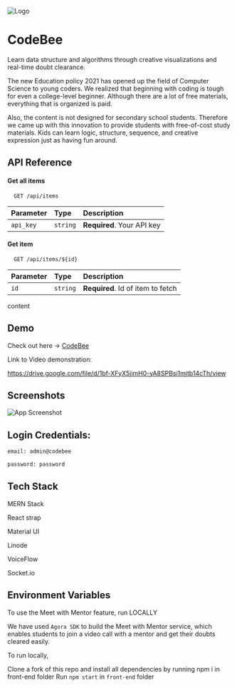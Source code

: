 
![Logo](https://user-images.githubusercontent.com/63184114/123545780-8d802e00-d777-11eb-89c6-1bbf306fab74.png)
    
# CodeBee

Learn data structure and algorithms through creative visualizations and real-time doubt clearance.


The new Education policy 2021 has opened up the field of Computer Science to young coders. We realized that beginning with coding is tough for even a college-level beginner. Although there are a lot of free materials, everything that is organized is paid.


Also, the content is not designed for secondary school students. Therefore we came up with this innovation to provide students with free-of-cost study materials. Kids can learn logic, structure, sequence, and creative expression just as having fun around.  


## API Reference

#### Get all items

```http
  GET /api/items
```

| Parameter | Type     | Description                |
| :-------- | :------- | :------------------------- |
| `api_key` | `string` | **Required**. Your API key |

#### Get item

```http
  GET /api/items/${id}
```

| Parameter | Type     | Description                       |
| :-------- | :------- | :-------------------------------- |
| `id`      | `string` | **Required**. Id of item to fetch |

content

  
## Demo


Check out here  -> [CodeBee](http://172.105.63.162:3000/home)

Link to Video demonstration:

 https://drive.google.com/file/d/1bf-XFyX5jimH0-yA8SPBsi1mjtb14cTh/view


  
## Screenshots

![App Screenshot](https://user-images.githubusercontent.com/63184114/123545846-cddfac00-d777-11eb-8c11-b741e8497e70.png)

## Login Credentials:



```bash
email: admin@codebee

password: password
```

  
## Tech Stack

 MERN Stack 
 
  React strap 
  
  Material UI 
  
  Linode 
  
  VoiceFlow 
  
  Socket.io


  
## Environment Variables

To use the Meet with Mentor feature, run LOCALLY


We have used `Agora SDK` to build the Meet with Mentor service, which enables students to join a video call with a mentor and get their doubts cleared easily.

To run locally,

Clone a fork of this repo and install all dependencies by running npm i in front-end folder
 Run `npm start` in `front-end` folder

  
